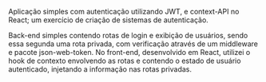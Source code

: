 Aplicação simples com autenticação utilizando JWT, e context-API no React; um exercício de criação de sistemas de autenticação.

Back-end simples contendo rotas de login e exibição de usuários, sendo essa segunda uma rota privada, com verificação através de um middleware e pacote json-web-token. No front-end, desenvolvido em React, utilizei o hook de contexto envolvendo as rotas e contendo o estado de usuário autenticado, injetando a informação nas rotas privadas.